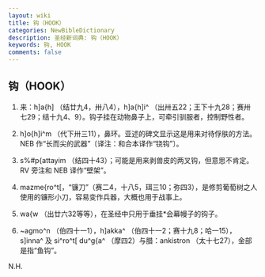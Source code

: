 ```yaml
---
layout: wiki
title: 钩（HOOK）
categories: NewBibleDictionary
description: 圣经新词典: 钩（HOOK）
keywords: 钩, HOOK
comments: false
---
```


## 钩（HOOK）

1. 来：h]a{h] （结廿九4，卅八4），h]a{h]i^ （出卅五22；王下十九28；赛卅七29；结十九4、9）。钩子挂在动物鼻子上，可牵引驯服者，控制野性者。

2. h]o{h]i^m （代下卅三11），鼻环。亚述的碑文显示这是用来对待俘肤的方法。NEB 作“长而尖的武器”〔译注：和合本译作“铙钩”〕。

3. s%#p{attayim （结四十43）；可能是用来剥兽皮的两叉钩，但意思不肯定。RV 旁注和 NEB 译作“壁架”。

4. mazme{ro^t[，“镰刀”（赛二4，十八5，珥三10；弥四3），是修剪葡萄树之人使用的镰形小刀，容易变作兵器，大概也用于战事上。

5. wa{w （出廿六32等等），在圣经中只用于垂挂*会幕幔子的钩子。

6. ~agmo^n （伯四十一1），h]akka^ （伯四十一2；赛十九8；哈一15），s]inna^ 及 si^ro^t[ du^g{a^ （摩四2）与腊：ankistron （太十七27），金部是指“鱼钩”。

N.H.








